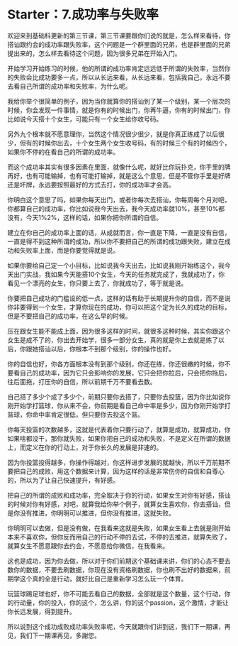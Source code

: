 # Starter：7.成功率与失败率

欢迎来到基础科更新的第三节课，第三节课要跟你们说的就是，怎么样来看待，你搭讪跟约会的成功率跟失败率，这个问题是一个群里面的兄弟，也是群里面的兄弟提出来的，怎么样去看待这个问题，因为很多兄弟在开始入门。

开始学习开始练习的时候，他的所谓的成功率肯定远远低于所谓的失败率，当然你的失败会比成功要多一点，所以从长远来看，从长远来看，包括我自己，永远不要去看自己所谓的成功率和失败率，为什么呢。

我给你举个很简单的例子，因为当你就算你的搭讪到了某一个级别，某一个层次的时候，你会发现一件事情，就是你有的时候出门，你再牛逼，你有的时候出门，你比如说今天搭十个女生，可能只有一个女生给你收号码。

另外九个根本就不愿意理你，当然这个情况很少很少，就是你真正练成了以后很少，但有的时候你出去，十个女生两个女生收号码，有的时候三个有的时候四个，如果你不停的在看自己的所谓的成功率。

而这个成功率其实有很多因素在里面，就像什么呢，就好比你玩扑克，你手里的牌再好，也有可能输掉，也有可能打输掉，就是这么个意思，但是不管你手里是好牌还是坏牌，永远要按照最好的方式去打，你的成功率才会高。

你明白这个意思了吗，如果你每天出门，或者你每次去搭讪，你每周每个月对吧，你都算自己的成功率，你比如说我今天出去，我今天成功率就10%，甚至10%都没有，今天1%2%，这样的话，如果你把你所谓的自信。

建立在你自己的成功率上面的话，从成就而言，你一直是下降，一直是没有自信，一直是得不到这种所谓的成功，所以你不要把自己的所谓的成功跟失败，建立在成功和失败率上面，而是你要觉得就是说。

如果你要给自己定一个小目标，比如说我今天出去，比如说我刚开始练这个，我今天出门实战，我如果今天能搭10个女生，今天的任务就完成了，我就成功了，你看见一个漂亮的女生，你只要上去了，你就成功了，等于就是说。

你要把自己成功的门槛设的低一点，这样的话有助于长期提升你的自信，而不是说你非要得到一个女生，才算你现在的成功，你可以把这个定为长久的成功的目标，但是不要把自己的成功率，在这么早的时候。

压在跟女生能不能成上面，因为很多这样的时间，就很多这种时候，其实你跟这个女生是成不了的，你出去开始学，很多一部分女生，真的就是你上去就是练了以后，你跟她搭讪以后，你根本不到那个级别，你的操作也好。

你的自信也好，你各方面根本没有到那个级别，你还在练，你还很嫩的时候，你不要看自己的成功率，因为它只会影响你的发展，它只会把你拉后，只会把你拖后，往后面拖，打压你的自信，所以前期千万不要看去数。

自己搭了多少个成了多少个，前期只要你去搭了，只要你去投篮，因为你比如说你刚开始学打篮球，你从来不会，你前期是看自己命中率是多少，因为你刚开始学打篮球，你命中率肯定很低，但只要你去投这个篮。

你每天投篮的次数越多，这就是代表着你只要行动了，就算是成功，就算成功，你如果啥都没干，那你就失败，如果你把自己的成功和失败，不是定义在所谓的数据上，而定义在你的行动上，对于你长久的发展是非速的。

因为你投篮投得越多，你操作得越对，你这样进步发展的就越快，所以千万前期不要把自己的成败，用这个数据来计算，因为这样的话是非常伤你的自信和自尊心的，所以为了让自己快速提升，有好感。

把自己的所谓的成败和成功率，完全取决于你的行动，如果女生对你有好感，搭讪的时候对你有好感，对吧，就算我给你举个例子，就算女生喜欢你，你去搭讪，但是你没有推进，你明明可以推进，但你没有推进，这就失败。

你明明可以去做，但是没有做，在我看来这就是失败，如果女生看上去就是刚开始本来不喜欢你，但你反而用自己的行动不停的去试，不停的去推进，就算失败了，就算女生不愿意跟你去约会，不愿意给你微信，在我看来。

这也是成功，因为你去做，所以对于你们前期这个基础课来讲，你们的心态不要去数你的数据，不要去刷数据，你现在没有资格刷数据，你也刷不出好的数据来，前期学这个真的全是行动，就好比自己是重新学习怎么玩一个体育。

玩篮球踢足球也好，你不可能去看自己的数据，全部就是这个数量，这个行动，你的行动量，你的投入，你的这个，怎么讲，你的这个passion，这个激情，才能让你长远发展，得到提升。

所以说到这个成功成败成功率失败率呢，今天就跟你们讲到这，我们下一期课，再见，我们下一期课再见，多謝您。

